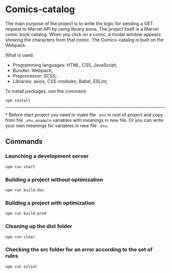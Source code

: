 # Comics-catalog
The main purpose of the project is to write the logic for sending a GET request to Marvel API by using library axios. The project itself is a Marvel comic book catalog. When you click on a comic, a modal window appears showing the characters from that comic.
The Comics-catalog is built on the Webpack.

What is used:

- Programming languages: HTML, CSS, JavaScript;
- Bundler: Webpack;
- Preprocessor: SCSS;
- Libraries: axios, CSS-modules, Babel, ESLint;

To install packages, use the command
```shell
npm install
```
***
\* Before start project you need to make file `.env` in root of project and copy from file `.env.example` variables with meanings in new file. Or you can write your own meanings for variables in new file `.env`.

## Commands

### Launching a development server
```shell
npm run start
```

### Building a project without optimization
```shell
npm run build-dev
```

### Building a project with optimization
```shell
npm run build-prod
```

### Cleaning up the dist folder
```shell
npm run clear
```

### Checking the src folder for an error according to the set of rules
```shell
npm run eslint
```
